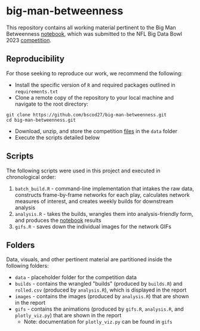 # big-man-betweenness
This repository contains all working material pertinent to the Big Man Betweenness [notebook](https://www.kaggle.com/code/brunoscodari/big-man-betweenness-bmb), which was submitted to the NFL Big Data Bowl 2023 [competition](https://www.kaggle.com/competitions/nfl-big-data-bowl-2023). 

## Reproducibility
For those seeking to reproduce our work, we recommend the following: 
- Install the specific version of `R` and required packages outlined in `requirements.txt`
- Clone a remote copy of the repository to your local machine and navigate to the root directory:

```
git clone https://github.com/bscod27/big-man-betweenness.git
cd big-man-betweenness.git
``` 

- Download, unzip, and store the competition [files](https://www.kaggle.com/competitions/nfl-big-data-bowl-2023/data) in the `data` folder
- Execute the scripts detailed below

## Scripts
The following scripts were used in this project and executed in chronological order: 
1. `batch_build.R` - command-line implementation that intakes the raw data, constructs frame-by-frame networks for each play, calculates network measures of interest, and creates weekly builds for downstream analysis 
2. `analysis.R` - takes the builds, wrangles them into analysis-friendly form, and produces the [notebook](https://www.kaggle.com/code/brunoscodari/big-man-betweenness-bmb) results
3. `gifs.R` - saves down the individual images for the network GIFs

## Folders
Data, visuals, and other pertinent material are partitioned inside the following folders:
- `data` - placeholder folder for the competition data
- `builds` - contains the wrangled "builds" (produced by `builds.R`) and `rolled.csv` (produced by `analysis.R`), which is displayed in the report 
- `images` - contains the images (produced by `analysis.R`) that are shown in the report
- `gifs` - contains the animations (produced by `gifs.R`, `analysis.R`, and `plotly_viz.py`) that are shown in the report
  - Note: documentation for `plotly_viz.py` can be found in `gifs`
